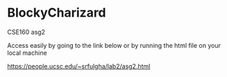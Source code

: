 # BlockyCharizard
CSE160 asg2

Access easily by going to the link below or by running the html file on your local machine 

https://people.ucsc.edu/~srfulgha/lab2/asg2.html
